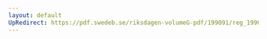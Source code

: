 ```yaml
---
layout: default
UpRedirect: https://pdf.swedeb.se/riksdagen-volumeG-pdf/199091/reg_199091/reg_199091_0227.pdf
---
```


